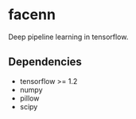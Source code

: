 facenn
====

Deep pipeline learning in tensorflow.

Dependencies
----

* tensorflow >= 1.2
* numpy
* pillow
* scipy

